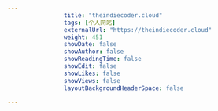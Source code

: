---
                title: "theindiecoder.cloud"
                tags: [个人网站]
                externalUrl: "https://theindiecoder.cloud"
                weight: 451
                showDate: false
                showAuthor: false
                showReadingTime: false
                showEdit: false
                showLikes: false
                showViews: false
                layoutBackgroundHeaderSpace: false
                ---

